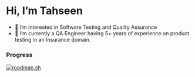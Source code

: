 # Hi, I’m Tahseen
- 👀 I’m interested in Software Testing and Quality Assurance
- 🌱 I’m currently a QA Engineer having 5+ years of experience on product testing in an Insurance domain.

### Progress
[![roadmap.sh](https://roadmap.sh/card/tall/664f5c19d6b907c7f77c68e3?variant=dark)](https://roadmap.sh)


<!--[![Tahseen12F's GitHub | Languages Over Time](https://stats.quine.sh/Tahseen12F/languages-over-time?theme=dark)](https://quine.sh?utm_source=widgets&utm_campaign=Tahseen12F)
<!---
Tahseen12F/Testing is a ✨ special ✨ repository because its `README.md` (this file) appears on your GitHub profile.
You can click the Preview link to take a look at your changes.
--->
